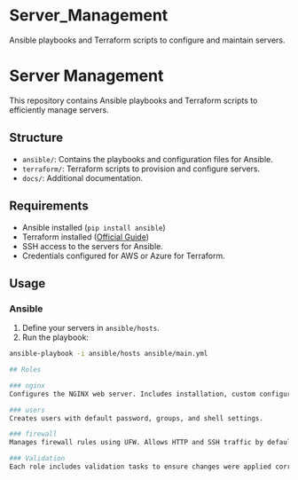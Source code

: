 # Server_Management
Ansible playbooks and Terraform scripts to configure and maintain servers.


# Server Management

This repository contains Ansible playbooks and Terraform scripts to efficiently manage servers.

## Structure
- `ansible/`: Contains the playbooks and configuration files for Ansible.
- `terraform/`: Terraform scripts to provision and configure servers.
- `docs/`: Additional documentation.

## Requirements
- Ansible installed (`pip install ansible`)
- Terraform installed ([Official Guide](https://developer.hashicorp.com/terraform/tutorials/aws-get-started/install-cli))
- SSH access to the servers for Ansible.
- Credentials configured for AWS or Azure for Terraform.

## Usage
### Ansible
1. Define your servers in `ansible/hosts`.
2. Run the playbook:
 ```bash
 ansible-playbook -i ansible/hosts ansible/main.yml

## Roles

### nginx
Configures the NGINX web server. Includes installation, custom configuration, and restart.

### users
Creates users with default password, groups, and shell settings.

### firewall
Manages firewall rules using UFW. Allows HTTP and SSH traffic by default.

### Validation
Each role includes validation tasks to ensure changes were applied correctly.
